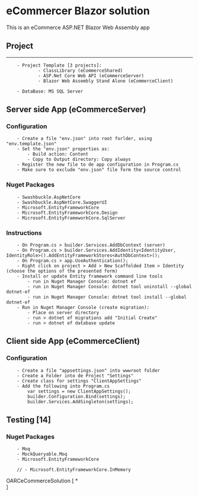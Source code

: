 # eCommercer Blazor solution

This is an eCommerce ASP.NET Blazor Web Assembly app

## Project
-----------------------------------------------------------------------------------------------------------------------------------------
```
	- Project Template [3 projects]: 
			- ClassLibrary (eCommerceShared)
			- ASP.Net Core Web API (eCommerceServer)
			- Blazor Web Assembly Stand Alone (eCommerceClient)
			
	- DataBase: MS SQL Server
```

## Server side App (eCommerceServer)

### Configuration
```
	- Create a file "env.json" into root forlder, using "env.template.json"
	- Set the "env.json" properties as:
		- Build action: Content 
		- Copy to Output directory: Copy always
	- Register the new file to de app configuration in Program.cs
	- Make sure to exclude "env.json" file form the source control
```
### Nuget Packages
```
	- Swashbuckle.AspNetCore
	- Swashbuckle.AspNetCore.SwaggerUI
	- Microsoft.EntityFrameworkCore
	- Microsoft.EntityFrameworkCore.Design
	- Microsoft.EntityFrameworkCore.SqlServer
```
### Instructions
```
	- On Program.cs > builder.Services.AddDbContext (server)
	- On Program.cs > builder.Services.AddIdentity<IdentityUser,  IdentityRole>().AddEntityFrameworkStores<AuthDbContext>();
	- On Program.cs > app.UseAuthentication();
	- Right click on project > Add > New Scaffolded Item > Identity (choose the options of the presented form)
	- Install or update Entity framework command line tools
		- run in Nuget Manager Console: dotnet ef
		- run in Nuget Manager Console: dotnet tool uninstall --global dotnet-ef
		- run in Nuget Manager Console: dotnet tool install --global dotnet-ef
	- Run in Nuget Manager Console (create migration): 
		- Place on server directory
		- run > dotnet ef migrations add "Initial Create"
		- run > dotnet ef database update
```

## Client side App (eCommerceClient)

### Configuration
```
	- Create a file "appsettings.json" into wwwroot folder
	- Create a Folder into de Project "Settings"
	- Create class for settings "ClientAppSettings"
	- Add the following into Program.cs
		var settings = new ClientAppSettings();
		builder.Configuration.Bind(settings);
		builder.Services.AddSingleton(settings);
```

## Testing [14]

### Nuget Packages
```
	- Moq
	- MockQueryable.Moq
	- Microsoft.EntityFrameworkCore

	// - Microsoft.EntityFrameworkCore.InMemory
```

OARCeCommerceSolution
[
	*	
]